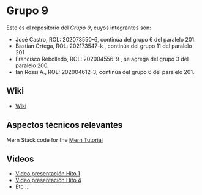 # Grupo 9

Este es el repositorio del *Grupo 9*, cuyos integrantes son:
* José Castro, ROL: 202073550-6, continúa del grupo 6 del paralelo 201.
* Bastian Ortega, ROL: 202173547-k , continúa del grupo 11 del paralelo 201
* Francisco Rebolledo, ROL: 202004556-9 , se agrega del grupo 3 del paralelo 200.
* Ian Rossi A., ROL: 202004612-3, continúa del grupo 6 del paralelo 201.

## Wiki
* [Wiki](https://github.com/Kano-1/INF225-2024-1-GRUPO-9/wiki)
## Aspectos técnicos relevantes
Mern Stack code for the [Mern Tutorial]()

## Videos
* [Video presentación Hito 1]()
* [Video presentación Hito 4]()
* Etc ...
